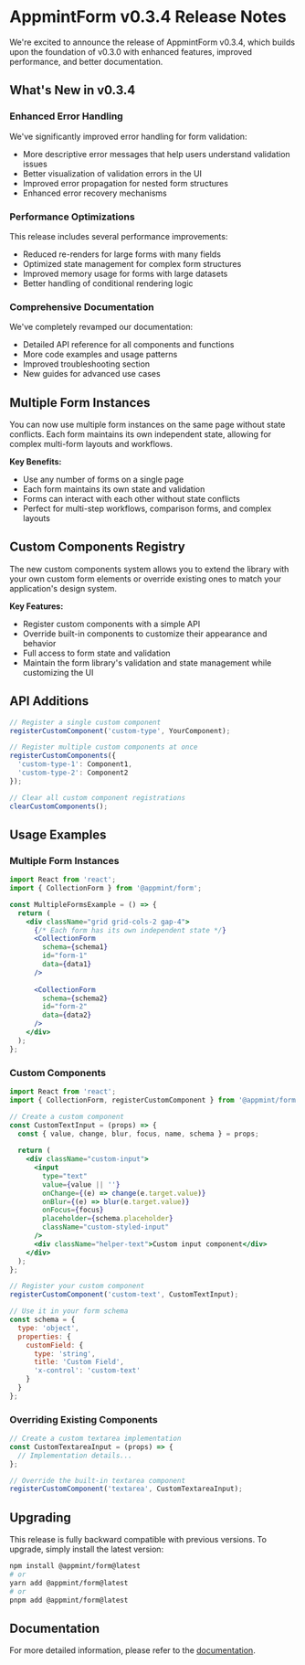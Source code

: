 # AppmintForm v0.3.4 Release Notes

We're excited to announce the release of AppmintForm v0.3.4, which builds upon the foundation of v0.3.0 with enhanced features, improved performance, and better documentation.

## What's New in v0.3.4

### Enhanced Error Handling

We've significantly improved error handling for form validation:

- More descriptive error messages that help users understand validation issues
- Better visualization of validation errors in the UI
- Improved error propagation for nested form structures
- Enhanced error recovery mechanisms

### Performance Optimizations

This release includes several performance improvements:

- Reduced re-renders for large forms with many fields
- Optimized state management for complex form structures
- Improved memory usage for forms with large datasets
- Better handling of conditional rendering logic

### Comprehensive Documentation

We've completely revamped our documentation:

- Detailed API reference for all components and functions
- More code examples and usage patterns
- Improved troubleshooting section
- New guides for advanced use cases

## Multiple Form Instances

You can now use multiple form instances on the same page without state conflicts. Each form maintains its own independent state, allowing for complex multi-form layouts and workflows.

**Key Benefits:**

- Use any number of forms on a single page
- Each form maintains its own state and validation
- Forms can interact with each other without state conflicts
- Perfect for multi-step workflows, comparison forms, and complex layouts

## Custom Components Registry

The new custom components system allows you to extend the library with your own custom form elements or override existing ones to match your application's design system.

**Key Features:**

- Register custom components with a simple API
- Override built-in components to customize their appearance and behavior
- Full access to form state and validation
- Maintain the form library's validation and state management while customizing the UI

## API Additions

```jsx
// Register a single custom component
registerCustomComponent('custom-type', YourComponent);

// Register multiple custom components at once
registerCustomComponents({
  'custom-type-1': Component1,
  'custom-type-2': Component2
});

// Clear all custom component registrations
clearCustomComponents();
```

## Usage Examples

### Multiple Form Instances

```jsx
import React from 'react';
import { CollectionForm } from '@appmint/form';

const MultipleFormsExample = () => {
  return (
    <div className="grid grid-cols-2 gap-4">
      {/* Each form has its own independent state */}
      <CollectionForm 
        schema={schema1} 
        id="form-1"
        data={data1}
      />
      
      <CollectionForm 
        schema={schema2} 
        id="form-2"
        data={data2}
      />
    </div>
  );
};
```

### Custom Components

```jsx
import React from 'react';
import { CollectionForm, registerCustomComponent } from '@appmint/form';

// Create a custom component
const CustomTextInput = (props) => {
  const { value, change, blur, focus, name, schema } = props;
  
  return (
    <div className="custom-input">
      <input
        type="text"
        value={value || ''}
        onChange={(e) => change(e.target.value)}
        onBlur={(e) => blur(e.target.value)}
        onFocus={focus}
        placeholder={schema.placeholder}
        className="custom-styled-input"
      />
      <div className="helper-text">Custom input component</div>
    </div>
  );
};

// Register your custom component
registerCustomComponent('custom-text', CustomTextInput);

// Use it in your form schema
const schema = {
  type: 'object',
  properties: {
    customField: {
      type: 'string',
      title: 'Custom Field',
      'x-control': 'custom-text'
    }
  }
};
```

### Overriding Existing Components

```jsx
// Create a custom textarea implementation
const CustomTextareaInput = (props) => {
  // Implementation details...
};

// Override the built-in textarea component
registerCustomComponent('textarea', CustomTextareaInput);
```

## Upgrading

This release is fully backward compatible with previous versions. To upgrade, simply install the latest version:

```bash
npm install @appmint/form@latest
# or
yarn add @appmint/form@latest
# or
pnpm add @appmint/form@latest
```

## Documentation

For more detailed information, please refer to the [documentation](./DOCUMENTATION.md).
